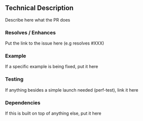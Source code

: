 ## Technical Description 

Describe here what the PR does

### Resolves / Enhances

Put the link to the issue here
(e.g resolves #XXX)

### Example

If a specific example is being fixed, put it here

### Testing

If anything besides a simple launch needed (perf-test), link it here

### Dependencies

If this is built on top of anything else, put it here


